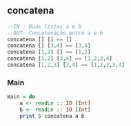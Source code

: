 ## concatena
```hs
--IN : Duas listas a e b
--OUT: Concatenação entre a e b
concatena [] [] == []
concatena [] [3,4] == [3,4]
concatena [1,2] [] == [1,2]
concatena [1,2] [3,4] == [1,2,3,4]
concatena [1,2,3] [3,4] == [1,2,3,3,4]
```


<!--MAIN_BEGIN-->
### Main
```hs
main = do
    a <- readLn :: IO [Int]
    b <- readLn :: IO [Int]
    print $ concatena a b

```
<!--MAIN_END-->
